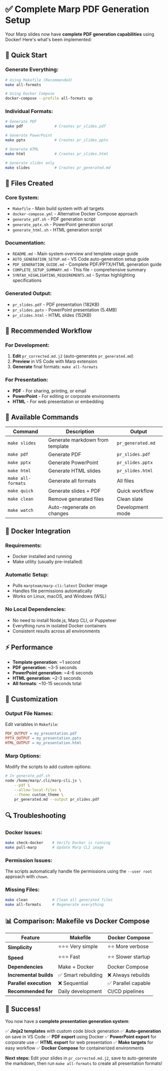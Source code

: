 # ✅ Complete Marp PDF Generation Setup

Your Marp slides now have **complete PDF generation capabilities** using Docker! Here's what's been implemented:

## 🚀 Quick Start

### Generate Everything:
```bash
# Using Makefile (Recommended)
make all-formats

# Using Docker Compose
docker-compose --profile all-formats up
```

### Individual Formats:
```bash
# Generate PDF
make pdf              # Creates pr_slides.pdf

# Generate PowerPoint
make pptx             # Creates pr_slides.pptx

# Generate HTML
make html             # Creates pr_slides.html

# Generate slides only
make slides           # Creates pr_generated.md
```

## 📁 Files Created

### **Core System:**
- `Makefile` - Main build system with all targets
- `docker-compose.yml` - Alternative Docker Compose approach
- `generate_pdf.sh` - PDF generation script
- `generate_pptx.sh` - PowerPoint generation script
- `generate_html.sh` - HTML generation script

### **Documentation:**
- `README.md` - Main system overview and template usage guide
- `AUTO_GENERATION_SETUP.md` - VS Code auto-generation setup guide
- `PDF_GENERATION_GUIDE.md` - Complete PDF/PPTX/HTML generation guide
- `COMPLETE_SETUP_SUMMARY.md` - This file - comprehensive summary
- `SYNTAX_HIGHLIGHTING_REQUIREMENTS.md` - Syntax highlighting specifications

### **Generated Output:**
- `pr_slides.pdf` - PDF presentation (182KB)
- `pr_slides.pptx` - PowerPoint presentation (5.4MB)
- `pr_slides.html` - HTML slides (152KB)

## 🎯 Recommended Workflow

### **For Development:**
1. **Edit** `pr_corrected.md.j2` (auto-generates `pr_generated.md`)
2. **Preview** in VS Code with Marp extension
3. **Generate** final formats: `make all-formats`

### **For Presentation:**
- **PDF** - For sharing, printing, or email
- **PowerPoint** - For editing or corporate environments
- **HTML** - For web presentation or embedding

## 🔧 Available Commands

| Command | Description | Output |
|---------|-------------|---------|
| `make slides` | Generate markdown from template | `pr_generated.md` |
| `make pdf` | Generate PDF | `pr_slides.pdf` |
| `make pptx` | Generate PowerPoint | `pr_slides.pptx` |
| `make html` | Generate HTML slides | `pr_slides.html` |
| `make all-formats` | Generate all formats | All files |
| `make quick` | Generate slides + PDF | Quick workflow |
| `make clean` | Remove generated files | Clean slate |
| `make watch` | Auto-regenerate on changes | Development mode |

## 🐳 Docker Integration

### **Requirements:**
- Docker installed and running
- Make utility (usually pre-installed)

### **Automatic Setup:**
- Pulls `marpteam/marp-cli:latest` Docker image
- Handles file permissions automatically
- Works on Linux, macOS, and Windows (WSL)

### **No Local Dependencies:**
- No need to install Node.js, Marp CLI, or Puppeteer
- Everything runs in isolated Docker containers
- Consistent results across all environments

## ⚡ Performance

- **Template generation**: ~1 second
- **PDF generation**: ~3-5 seconds
- **PowerPoint generation**: ~4-6 seconds
- **HTML generation**: ~2-3 seconds
- **All formats**: ~10-15 seconds total

## 🎨 Customization

### **Output File Names:**
Edit variables in `Makefile`:
```makefile
PDF_OUTPUT = my_presentation.pdf
PPTX_OUTPUT = my_presentation.pptx
HTML_OUTPUT = my_presentation.html
```

### **Marp Options:**
Modify the scripts to add custom options:
```bash
# In generate_pdf.sh
node /home/marp/.cli/marp-cli.js \
    --pdf \
    --allow-local-files \
    --theme custom_theme \
    pr_generated.md --output pr_slides.pdf
```

## 🔍 Troubleshooting

### **Docker Issues:**
```bash
make check-docker    # Verify Docker is running
make pull-marp       # Update Marp CLI image
```

### **Permission Issues:**
The scripts automatically handle file permissions using the `--user root` approach with `chown`.

### **Missing Files:**
```bash
make clean           # Clean all generated files
make all-formats     # Regenerate everything
```

## 📊 Comparison: Makefile vs Docker Compose

| Feature | Makefile | Docker Compose |
|---------|----------|----------------|
| **Simplicity** | ⭐⭐⭐ Very simple | ⭐⭐ More verbose |
| **Speed** | ⭐⭐⭐ Fast | ⭐⭐ Slower startup |
| **Dependencies** | Make + Docker | Docker Compose |
| **Incremental builds** | ✅ Smart rebuilding | ❌ Always rebuilds |
| **Parallel execution** | ❌ Sequential | ✅ Parallel capable |
| **Recommended for** | Daily development | CI/CD pipelines |

## 🎉 Success!

You now have a **complete presentation generation system**:

✅ **Jinja2 templates** with custom code block generation
✅ **Auto-generation** on save in VS Code
✅ **PDF export** using Docker
✅ **PowerPoint export** for corporate use
✅ **HTML export** for web presentation
✅ **Make targets** for easy workflow
✅ **Docker Compose** for containerized environments

**Next steps:** Edit your slides in `pr_corrected.md.j2`, save to auto-generate the markdown, then run `make all-formats` to create all presentation formats!
